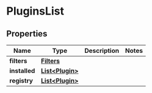

# PluginsList


## Properties

| Name | Type | Description | Notes |
|------------ | ------------- | ------------- | -------------|
|**filters** | [**Filters**](Filters.md) |  |  |
|**installed** | [**List&lt;Plugin&gt;**](Plugin.md) |  |  |
|**registry** | [**List&lt;Plugin&gt;**](Plugin.md) |  |  |



